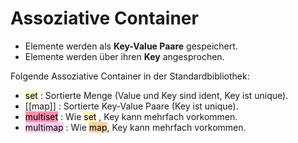 # Assoziative Container

- Elemente werden als **Key-Value Paare** gespeichert.
- Elemente werden über ihren **Key** angesprochen.

Folgende Assoziative Container in der Standardbibliothek:

- <mark style="background: #FFF3A3A6;">set</mark> : Sortierte Menge (Value und Key sind ident, Key ist unique).
- [[map]] : Sortierte Key-Value Paare (Key ist unique).
- <mark style="background: #FF5582A6;">multiset</mark> : Wie <mark style="background: #FFF3A3A6;">set</mark> , Key kann mehrfach vorkommen.
- <mark style="background: #FFB8EBA6;">multimap</mark> : Wie <mark style="background: #FFB86CA6;">map</mark>, Key kann mehrfach vorkommen.

